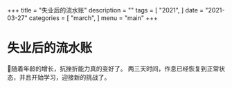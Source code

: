 +++
title = "失业后的流水账"
description = ""
tags = [
    "2021",
]
date = "2021-03-27"
categories = [
    "march",
]
menu = "main"
+++

# 失业后的流水账

随着年龄的增长，抗挫折能力真的变好了。
两三天时间，作息已经恢复到正常状态，并且开始学习，迎接新的挑战了。

